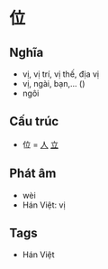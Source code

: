 # 位

## Nghĩa

* vị, vị trí, vị thế, địa vị
* vị, ngài, bạn,... ()
* ngôi

## Cấu trúc
* 位 = [人](人.md) [立](立.md)

## Phát âm

* wèi
* Hán Việt: vị

## Tags
* Hán Việt

<script>window.HANZI_FIELD='位';</script>
